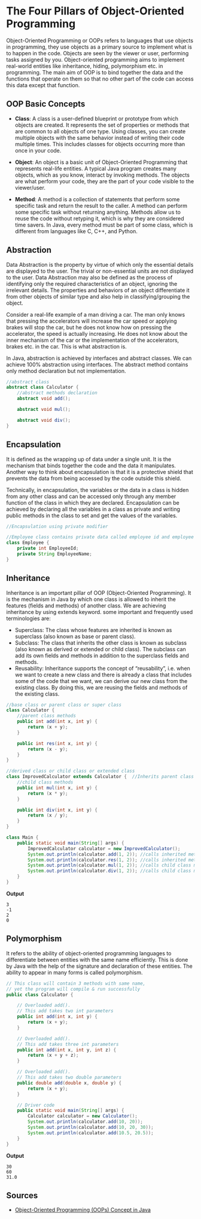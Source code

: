 # The Four Pillars of Object-Oriented Programming

Object-Oriented Programming or OOPs refers to languages that use objects in programming, they use objects as a primary
source to implement what is to happen in the code. Objects are seen by the viewer or user, performing tasks assigned by
you. Object-oriented programming aims to implement real-world entities like inheritance, hiding, polymorphism etc. in
programming. The main aim of OOP is to bind together the data and the functions that operate on them so that no other
part of the code can access this data except that function.

## OOP Basic Concepts

- **Class**: A class is a user-defined blueprint or prototype from which objects are created. It represents the set of
  properties or methods that are common to all objects of one type. Using classes, you can create multiple objects with
  the same behavior instead of writing their code multiple times. This includes classes for objects occurring more than
  once in your code.

- **Object**: An object is a basic unit of Object-Oriented Programming that represents real-life entities. A typical
  Java program creates many objects, which as you know, interact by invoking methods. The objects are what perform your
  code, they are the part of your code visible to the viewer/user.

- **Method**: A method is a collection of statements that perform some specific task and return the result to the
  caller. A method can perform some specific task without returning anything. Methods allow us to reuse the code without
  retyping it, which is why they are considered time savers. In Java, every method must be part of some class, which is
  different from languages like C, C++, and Python.

## Abstraction

Data Abstraction is the property by virtue of which only the essential details are displayed to the user. The trivial or
non-essential units are not displayed to the user. Data Abstraction may also be defined as the process of identifying
only the required characteristics of an object, ignoring the irrelevant details. The properties and behaviors of an
object differentiate it from other objects of similar type and also help in classifying/grouping the object.

Consider a real-life example of a man driving a car. The man only knows that pressing the accelerators will increase the
car speed or applying brakes will stop the car, but he does not know how on pressing the accelerator, the speed is
actually increasing. He does not know about the inner mechanism of the car or the implementation of the accelerators,
brakes etc. in the car. This is what abstraction is.

In Java, abstraction is achieved by interfaces and abstract classes. We can achieve 100% abstraction using interfaces.
The abstract method contains only method declaration but not implementation.

```java
//abstract class 
abstract class Calculator {
    //abstract methods declaration 
    abstract void add();

    abstract void mul();

    abstract void div();
}
```

## Encapsulation

It is defined as the wrapping up of data under a single unit. It is the mechanism that binds together the code and the
data it manipulates. Another way to think about encapsulation is that it is a protective shield that prevents the data
from being accessed by the code outside this shield.

Technically, in encapsulation, the variables or the data in a class is hidden from any other class and can be accessed
only through any member function of the class in which they are declared. Encapsulation can be achieved by declaring all
the variables in a class as private and writing public methods in the class to set and get the values of the variables.

```java
//Encapsulation using private modifier  

//Employee class contains private data called employee id and employee name 
class Employee {
    private int EmployeeId;
    private String EmployeeName;
}
```

## Inheritance

Inheritance is an important pillar of OOP (Object-Oriented Programming). It is the mechanism in Java by which one class
is allowed to inherit the features (fields and methods) of another class. We are achieving inheritance by using extends
keyword. some important and frequently used terminologies are:

* Superclass: The class whose features are inherited is known as superclass (also known as base or parent class).
* Subclass: The class that inherits the other class is known as subclass (also known as derived or extended or child
  class). The subclass can add its own fields and methods in addition to the superclass fields and methods.
* Reusability: Inheritance supports the concept of “reusability”, i.e. when we want to create a new class and there is
  already a class that includes some of the code that we want, we can derive our new class from the existing class. By
  doing this, we are reusing the fields and methods of the existing class.

```java
//base class or parent class or super class 
class Calculator {
    //parent class methods 
    public int add(int x, int y) {
        return (x + y);
    }

    public int res(int x, int y) {
        return (x - y);
    }
}

//derived class or child class or extended class 
class ImprovedCalculator extends Calculator {  //Inherits parent class methods 
    //child class methods 
    public int mul(int x, int y) {
        return (x * y);
    }

    public int div(int x, int y) {
        return (x / y);
    }
}

class Main {
    public static void main(String[] args) {
        ImprovedCalculator calculator = new ImprovedCalculator();
        System.out.println(calculator.add(1, 2)); //calls inherited method from parent class 
        System.out.println(calculator.res(1, 2)); //calls inherited method from parent class 
        System.out.println(calculator.mul(1, 2)); //calls child class method 
        System.out.println(calculator.div(1, 2)); //calls child class method
    }
}
```

**Output**

```
3
-1
2
0
```

## Polymorphism

It refers to the ability of object-oriented programming languages to differentiate between entities with the same name
efficiently. This is done by Java with the help of the signature and declaration of these entities. The ability to
appear in many forms is called polymorphism.

```java
// This class will contain 3 methods with same name, 
// yet the program will compile & run successfully 
public class Calculator {

    // Overloaded add(). 
    // This add takes two int parameters 
    public int add(int x, int y) {
        return (x + y);
    }

    // Overloaded add(). 
    // This add takes three int parameters 
    public int add(int x, int y, int z) {
        return (x + y + z);
    }

    // Overloaded add(). 
    // This add takes two double parameters 
    public double add(double x, double y) {
        return (x + y);
    }

    // Driver code 
    public static void main(String[] args) {
        Calculator calculator = new Calculator();
        System.out.println(calculator.add(10, 20));
        System.out.println(calculator.add(10, 20, 30));
        System.out.println(calculator.add(10.5, 20.5));
    }
}
```

**Output**

```
30  
60  
31.0
```

## Sources

- [Object-Oriented Programming (OOPs) Concept in Java](https://www.geeksforgeeks.org/object-oriented-programming-oops-concept-in-java/?ref=lbp)
